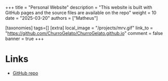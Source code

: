 +++
title = "Personal Website"
description = "This website is built with GitHub pages and the source files are available on the repo"
weight = 10
date = "2025-03-20"
authors = ["Matheus"]

[taxonomies]
tags=[]
[extra]
local_image = "/projects/mrv.gif"
link_to = "https://github.com/ChurroGelato/ChurroGelato.github.io"
comment = false
banner = true
+++

# Links
- [GitHub repo](https://github.com/ChurroGelato/ChurroGelato.github.io)

